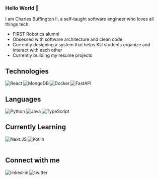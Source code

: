### Hello World 👋

I am Charles Buffington II, a self-taught software engineer who loves all things tech.

- FIRST Robotics alumni
- Obsessed with software architecture and clean code
- Currently designing a system that helps KU students organize and interact with each other
- Currently building my resume projects

## Technologies
<img align="left" alt="React" src="https://img.shields.io/badge/react%20-%2320232a.svg?&style=for-the-badge&logo=react&logoColor=%2361DAFB" />
<img align="left" alt="MongoDB" src="https://img.shields.io/badge/MongoDB-%234ea94b.svg?style=for-the-badge&logo=mongodb&logoColor=white"/>
<img align="left" alt="Docker" src="https://img.shields.io/badge/docker-%230db7ed.svg?style=for-the-badge&logo=docker&logoColor=white"/>
<img align="left" alt="FastAPI" src="https://img.shields.io/badge/FastAPI-005571?style=for-the-badge&logo=fastapi"/>
<!-- <img align="left" alt="Expo" src="https://img.shields.io/badge/expo-1C1E24?style=for-the-badge&logo=expo&logoColor=#D04A37"/> -->
<br>

## Languages
<img align="left" alt="Python" src="https://img.shields.io/badge/python-%2314354C.svg?style=for-the-badge&logo=python&logoColor=white"/>
<img align="left" alt="Java" src="https://img.shields.io/badge/java-%23ED8B00.svg?style=for-the-badge&logo=java&logoColor=white"/>
<img align="left" alt="TypeScript" src="https://img.shields.io/badge/typescript-%23007ACC.svg?style=for-the-badge&logo=typescript&logoColor=white"/>
<br>

## Currently Learning
<!-- <img align="left" alt="Flutter" src="https://img.shields.io/badge/Flutter-%2302569B.svg?style=for-the-badge&logo=Flutter&logoColor=white" /> -->
<img align="left" alt="Next.JS" src="https://img.shields.io/badge/Next-black?style=for-the-badge&logo=next.js&logoColor=white" />
<img align="left" alt="Kotlin" src="https://img.shields.io/badge/kotlin-%230095D5.svg?style=for-the-badge&logo=kotlin&logoColor=white" />
<!-- <img align="left" alt="Ruby" src="https://img.shields.io/badge/ruby-%23CC342D.svg?style=for-the-badge&logo=ruby&logoColor=white" /> -->
<!-- <img align="left" alt="TailwindCSS" src="https://img.shields.io/badge/tailwindcss-%2338B2AC.svg?style=for-the-badge&logo=tailwind-css&logoColor=white" /> -->
<!-- <img align="left" alt="Google Cloud" src="https://img.shields.io/badge/GoogleCloud-%234285F4.svg?style=for-the-badge&logo=google-cloud&logoColor=white" /> -->
<!-- <img align="left" alt="Firebase" src="https://img.shields.io/badge/firebase-%23039BE5.svg?style=for-the-badge&logo=firebase" /> -->

<br>
<br>

## Connect with me

[<img align="left" alt="linked-in" src="https://img.shields.io/badge/linkedin-%230077B5.svg?&style=for-the-badge&logo=linkedin&logoColor=white" />](https://www.linkedin.com/in/charles-buffington-ii-468b9a185/)
[<img align="left" alt="twitter" src="https://img.shields.io/badge/twitter-%231DA1F2.svg?&style=for-the-badge&logo=twitter&logoColor=white" />](https://twitter.com/BuffingtonIi)

<!--
**Chuckinator2020/Chuckinator2020** is a ✨ _special_ ✨ repository because its `README.md` (this file) appears on your GitHub profile.

Here are some ideas to get you started:

- 🔭 I’m currently working on ...
- 🌱 I’m currently learning ...
- 👯 I’m looking to collaborate on ...
- 🤔 I’m looking for help with ...
- 💬 Ask me about ...
- 📫 How to reach me: ...
- 😄 Pronouns: ...
- ⚡ Fun fact: ...
-->
